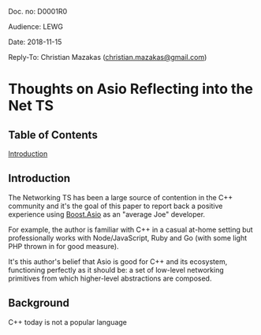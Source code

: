 Doc. no:  D0001R0

Audience: LEWG

Date:     2018-11-15

Reply-To: Christian Mazakas (christian.mazakas@gmail.com)

# Thoughts on Asio Reflecting into the Net TS

## Table of Contents

[Introduction](##Introduction)

## Introduction

The Networking TS has been a large source of contention in the C++ community and
it's the goal of this paper to report back a positive experience using
[Boost.Asio](https://github.com/boostorg/asio) as an "average Joe" developer.

For example, the author is familiar with C++ in a casual at-home setting but
professionally works with Node/JavaScript, Ruby and Go (with some light PHP
thrown in for good measure).

It's this author's belief that Asio is good for C++ and its ecosystem,
functioning perfectly as it should be: a set of low-level networking primitives
from which higher-level abstractions are composed.

## Background

C++ today is not a popular language

